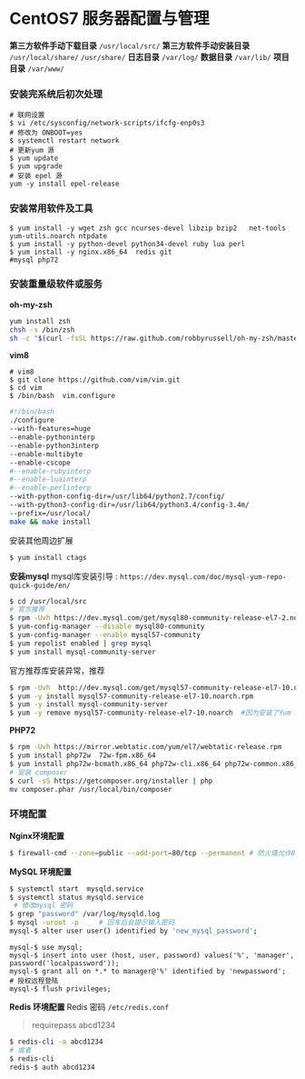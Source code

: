 # CentOS7 服务器配置与管理

>
**第三方软件手动下载目录**
`/usr/local/src/`
**第三方软件手动安装目录**
`/usr/local/share/`
`/usr/share/`
**日志目录**
`/var/log/`
**数据目录**
`/var/lib/`
**项目目录**
`/var/www/`

### 安装完系统后初次处理
```
# 联网设置
$ vi /etc/sysconfig/network-scripts/ifcfg-enp0s3
# 修改为 ONBOOT=yes
$ systemctl restart network
# 更新yum 源
$ yum update
$ yum upgrade
# 安装 epel 源
yum -y install epel-release
```

### 安装常用软件及工具
```
$ yum install -y wget zsh gcc ncurses-devel libzip bzip2   net-tools yum-utils.noarch ntpdate
$ yum install -y python-devel python34-devel ruby lua perl
$ yum install -y nginx.x86_64  redis git
#mysql php72
```

### 安装重量级软件或服务

**oh-my-zsh**
```bash
yum install zsh 
chsh -s /bin/zsh
sh -c "$(curl -fsSL https://raw.github.com/robbyrussell/oh-my-zsh/master/tools/install.sh)"
```

**vim8**
```
# vim8
$ git clone https://github.com/vim/vim.git
$ cd vim
$ /bin/bash  vim.configure
```
```bash
#!/bin/bash
./configure
--with-features=huge
--enable-pythoninterp
--enable-python3interp
--enable-multibyte
--enable-cscope
#--enable-rubyinterp
#--enable-luainterp
#--enable-perlinterp
--with-python-config-dir=/usr/lib64/python2.7/config/
--with-python3-config-dir=/usr/lib64/python3.4/config-3.4m/
--prefix=/usr/local/
make && make install
```
安装其他周边扩展
```bash
$ yum install ctags
```
**安装mysql**
mysql库安装引导 : `https://dev.mysql.com/doc/mysql-yum-repo-quick-guide/en/`
```bash
$ cd /usr/local/src
# 官方推荐
$ rpm -Uvh https://dev.mysql.com/get/mysql80-community-release-el7-2.noarch.rpm
$ yum-config-manager --disable mysql80-community
$ yum-config-manager --enable mysql57-community
$ yum repolist enabled | grep mysql
$ yum install mysql-community-server
```
官方推荐库安装异常，推荐
```bash
$ rpm -Uvh  http://dev.mysql.com/get/mysql57-community-release-el7-10.noarch.rpm
$ yum -y install mysql57-community-release-el7-10.noarch.rpm 
$ yum -y install mysql-community-server
$ yum -y remove mysql57-community-release-el7-10.noarch  #因为安装了Yum Repository，以后每次yum操作都会自动更新，需要把这个卸载掉
```
**PHP72**
```bash
$ rpm -Uvh https://mirror.webtatic.com/yum/el7/webtatic-release.rpm
$ yum install php72w  72w-fpm.x86_64
$ yum install php72w-bcmath.x86_64 php72w-cli.x86_64 php72w-common.x86_64 php72w-dba.x86_64 php72w-devel.x86_64 php php72w-imap.x86_64 php72w-mbstring.x86_64 php72w-mysql.x86_64 php72w-opcache.x86_64 php72w-pdo.x86_64 php72w-xml.x86_64 php72w-pecl-memcached.x86_64 php72w-pecl-redis.x86_64 php72w-pecl-xdebug.x86_64
# 安装 composer
$ curl -sS https://getcomposer.org/installer | php
mv composer.phar /usr/local/bin/composer
```

### 环境配置
**Nginx环境配置**
```bash
$ firewall-cmd --zone=public --add-port=80/tcp --permanent # 防火墙允许80端口开放
```


**MySQL 环境配置**
```bash
$ systemctl start  mysqld.service
$ systemctl status mysqld.service
 # 修改mysql 密码
$ grep "password" /var/log/mysqld.log
$ mysql -uroot -p     # 回车后会提示输入密码
mysql-$ alter user user() identified by 'new_mysql_password';
```
```mysql
mysql-$ use mysql;
mysql-$ insert into user (host, user, password) values('%', 'manager', password('localpassword'));
mysql-$ grant all on *.* to manager@'%' identified by 'newpassword';    # 授权远程登陆
mysql-$ flush privileges;
```
**Redis 环境配置**
Redis 密码 `/etc/redis.conf`
>requirepass abcd1234
```bash
$ redis-cli -a abcd1234
# 或者
$ redis-cli
redis-$ auth abcd1234
```








